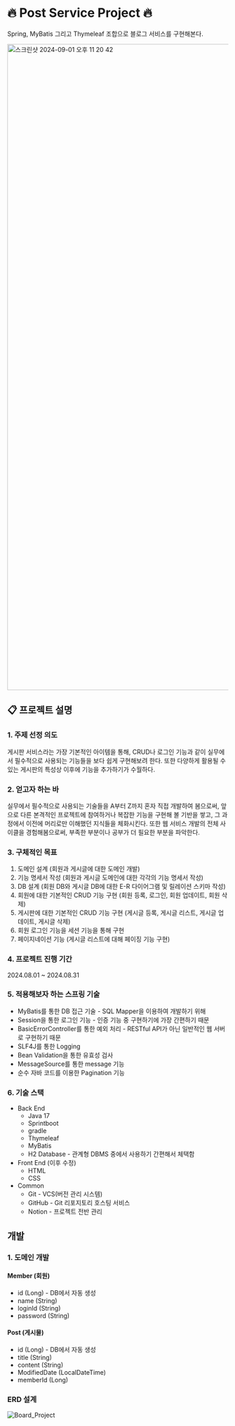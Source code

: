 # :fire: Post Service Project :fire:

Spring, MyBatis 그리고 Thymeleaf 조합으로 블로그 서비스를 구현해본다.

<img width="1470" alt="스크린샷 2024-09-01 오후 11 20 42" src="https://github.com/user-attachments/assets/8be2b6ea-5f74-4e6b-ab1b-bb7560d08dd7">

## :clipboard: 프로젝트 설명

### 1. 주제 선정 의도
게시판 서비스라는 가장 기본적인 아이템을 통해, CRUD나 로그인 기능과 같이 실무에서 필수적으로 사용되는 기능들을 보다 쉽게 구현해보려 한다. 또한 다양하게 활용될 수 있는 게시판의 특성상 이후에 기능을 추가하기가 수월하다.

### 2. 얻고자 하는 바
실무에서 필수적으로 사용되는 기술들을 A부터 Z까지 혼자 직접 개발하여 봄으로써, 앞으로 다른 본격적인 프로젝트에 참여하거나 복잡한 기능을 구현해 볼 기반을 쌓고,  그 과정에서 이전에 머리로만 이해했던 지식들을 체화시킨다. 또한 웹 서비스 개발의 전체 사이클을 경험해봄으로써, 부족한 부분이나 공부가 더 필요한 부분을 파악한다.

### 3. 구체적인 목표
1. 도메인 설계 (회원과 게시글에 대한 도메인 개발)
2. 기능 명세서 작성 (회원과 게시글 도메인에 대한 각각의 기능 명세서 작성)
3. DB 설계 (회원 DB와 게시글 DB에 대한 E-R 다이어그램 및 릴레이션 스키마 작성)
4. 회원에 대한 기본적인 CRUD 기능 구현 (회원 등록, 로그인, 회원 업데이트, 회원 삭제)
5. 게시판에 대한 기본적인 CRUD 기능 구현 (게시글 등록, 게시글 리스트, 게시글 업데이트, 게시글 삭제)
6. 회원 로그인 기능을 세션 기능을 통해 구현
7. 페이지네이션 기능 (게시글 리스트에 대해 페이징 기능 구현)

### 4. 프로젝트 진행 기간
2024.08.01 ~ 2024.08.31

### 5. 적용해보자 하는 스프링 기술

- MyBatis를 통한 DB 접근 기술 -  SQL Mapper을 이용하여 개발하기 위해
- Session을 통한 로그인 기능 - 인증 기능 중 구현하기에 가장 간편하기 때문
- BasicErrorController를 통한 예외 처리 - RESTful API가 아닌 일반적인 웹 서버로 구현하기 때문
- SLF4J를 통한 Logging
- Bean Validation을 통한 유효성 검사
- MessageSource를 통한 message 기능
- 순수 자바 코드를 이용한 Pagination 기능

### 6. 기술 스택

- Back End
    - Java 17
    - Sprintboot
    - gradle
    - Thymeleaf
    - MyBatis
    - H2 Database - 관계형 DBMS 중에서 사용하기 간편해서 체택함
- Front End (이후 수정)
    - HTML
    - CSS
- Common
    - Git - VCS(버전 관리 시스템)
    - GitHub - Git 리포지토리 호스팅 서비스
    - Notion - 프로젝트 전반 관리

## 개발

### 1. 도메인 개발

#### Member (회원)

- id (Long) - DB에서 자동 생성
- name (String)
- loginId (String)
- password (String)

#### Post (게시물)

- id (Long) - DB에서 자동 생성
- title (String)
- content (String)
- ModifiedDate (LocalDateTime)
- memberId (Long)

### ERD 설계
![Board_Project](https://github.com/user-attachments/assets/7e096a02-5ebd-45b6-9c95-715909f304ef)

